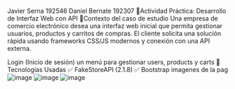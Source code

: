 Javier Serna 192546
Daniel Bernate 192307
🧩Actividad Práctica: Desarrollo de
Interfaz Web con API
📝Contexto del caso de estudio
Una empresa de comercio electrónico desea una interfaz web inicial que permita gestionar
usuarios, productos y carritos de compras. El cliente solicita una solución rápida usando
frameworks CSS/JS modernos y conexión con una API externa.

Login (Inicio de sesión)
un menú  para gestionar users, products y carts
🎨 Tecnologías Usadas
✅ FakeStoreAPI (2.1.8)
✅ Bootstrap
imagenes de la pag 
![image](https://github.com/user-attachments/assets/e797b241-676e-48fe-9b97-eb8a5d7fd1d0)
![image](https://github.com/user-attachments/assets/b2d1a3c3-cb71-4b21-8785-93853dd3b475)
![image](https://github.com/user-attachments/assets/af8360a6-8d88-4b33-a4e4-890203503a25)
